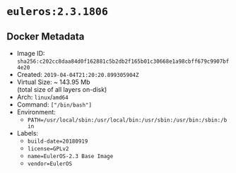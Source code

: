 # `euleros:2.3.1806`

## Docker Metadata

- Image ID: `sha256:c202cc8daa84d0f162881c5b2db2f165b01c30668e1a98cbff679c9907bf4e20`
- Created: `2019-04-04T21:20:20.899305904Z`
- Virtual Size: ~ 143.95 Mb  
  (total size of all layers on-disk)
- Arch: `linux`/`amd64`
- Command: `["/bin/bash"]`
- Environment:
  - `PATH=/usr/local/sbin:/usr/local/bin:/usr/sbin:/usr/bin:/sbin:/bin`
- Labels:
  - `build-date=20180919`
  - `license=GPLv2`
  - `name=EulerOS-2.3 Base Image`
  - `vendor=EulerOS`
